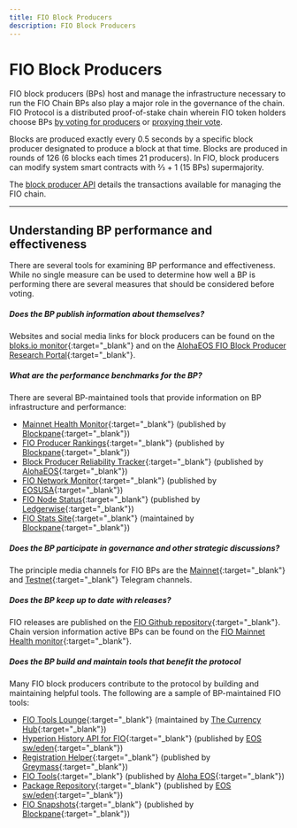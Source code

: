```yaml
---
title: FIO Block Producers
description: FIO Block Producers
---
```

# FIO Block Producers

FIO block producers (BPs) host and manage the infrastructure necessary to run the FIO Chain BPs also play a major role in the governance of the chain. FIO Protocol is a distributed proof-of-stake chain wherein FIO token holders choose BPs [by voting for producers]({{site.baseurl}}/docs/fio-protocol/voting) or [proxying their vote]({{site.baseurl}}/docs/how-to/proxy-vote). 

Blocks are produced exactly every 0.5 seconds by a specific block producer designated to produce a block at that time. Blocks are produced in rounds of 126 (6 blocks each times 21 producers). In FIO, block producers can modify system smart contracts with ⅔ + 1 (15 BPs) supermajority.

The [block producer API]({{site.baseurl}}/pages/api/fio-api/#tag--Block-Producer-Actions) details the transactions available for managing the FIO chain.

---
## Understanding BP performance and effectiveness

There are several tools for examining BP performance and effectiveness. While no single measure can be used to determine how well a BP is performing there are several measures that should be considered before voting.

##### Does the BP publish information about themselves?

Websites and social media links for block producers can be found on the [bloks.io monitor](https://fio.bloks.io){:target="_blank"} and on the [AlohaEOS FIO Block Producer Research Portal](https://www.alohaeos.com/vote/fiomain){:target="_blank"}.

##### What are the performance benchmarks for the BP?

There are several BP-maintained tools that provide information on BP infrastructure and performance: 

* [Mainnet Health Monitor](https://health.fioprotocol.io){:target="_blank"} (published by [Blockpane](https://blockpane.com){:target="_blank"})
* [FIO Producer Rankings](https://snap.blockpane.com/proxy.html){:target="_blank"} (published by [Blockpane](https://blockpane.com){:target="_blank"})
* [Block Producer Reliability Tracker](https://www.alohaeos.com/tools/reliability#networkId=20&timeframeId=8&sort=rank&sortDir=asc){:target="_blank"} (published by [AlohaEOS](https://www.alohaeos.com){:target="_blank"})
* [FIO Network Monitor](http://fio.stats.eosusa.news/d/eosusa/global-home?orgId=1){:target="_blank"} (published by [EOSUSA](https://www.eosusa.io){:target="_blank"})
* [FIO Node Status](https://tools.ledgerwise.io/nodestatus/fio){:target="_blank"} (published by [Ledgerwise](https://ledgerwise.io){:target="_blank"})
* [FIO Stats Site](https://graph.fioprotocol.io/d/6du4X1SGk/current-activity?orgId=1&refresh=1m&kiosk){:target="_blank"} (maintained by [Blockpane](https://blockpane.com){:target="_blank"})

##### Does the BP participate in governance and other strategic discussions?

The principle media channels for FIO BPs are the [Mainnet](https://t.me/fiomainnet){:target="_blank"} and [Testnet](https://t.me/fiotestnet){:target="_blank"} Telegram channels. 

##### Does the BP keep up to date with releases?

FIO releases are published on the [FIO Github repository](https://github.com/fioprotocol/fio/releases){:target="_blank"}. Chain version information active BPs can be found on the [FIO Mainnet Health monitor](https://health.fioprotocol.io){:target="_blank"}.

##### Does the BP build and maintain tools that benefit the protocol

Many FIO block producers contribute to the protocol by building and maintaining helpful tools. The following are a sample of BP-maintained FIO tools:

* [FIO Tools Lounge](https://www.fio.tools){:target="_blank"} (maintained by [The Currency Hub](https://www.thecurrencyhub.io){:target="_blank"})
* [Hyperion History API for FIO](http://fio.eossweden.org/v2/docs/index.html){:target="_blank"} (published by [EOS sw/eden](https://eossweden.org){:target="_blank"})
* [Registration Helper](https://greymass.github.io/fio-register/){:target="_blank"} (published by [Greymass](https://greymass.com/en/){:target="_blank"})
* [FIO Tools](https://www.alohaeos.com/tools){:target="_blank"} (published by [Aloha EOS](https://www.alohaeos.com){:target="_blank"})
* [Package Repository](https://eosswedenorg.github.io/apt/fio){:target="_blank"} (published by [EOS sw/eden](https://eossweden.org){:target="_blank"})
* [FIO Snapshots](https://snap.blockpane.com/index.html){:target="_blank"} (published by [Blockpane](https://blockpane.com){:target="_blank"})